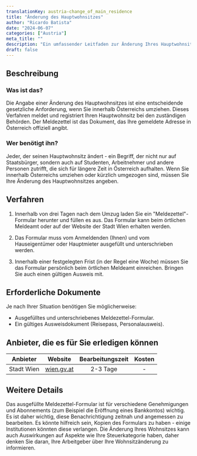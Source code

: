 ```yaml
---
translationKey: austria-change_of_main_residence
title: "Änderung des Hauptwohnsitzes"
author: "Ricardo Batista"
date: "2024-06-07"
categories: ["Austria"]
meta_title: ""
description: "Ein umfassender Leitfaden zur Änderung Ihres Hauptwohnsitzes in Österreich."
draft: false
---
```


## Beschreibung

### Was ist das?

Die Angabe einer Änderung des Hauptwohnsitzes ist eine entscheidende gesetzliche Anforderung, wenn Sie innerhalb Österreichs umziehen. Dieses Verfahren meldet und registriert Ihren Hauptwohnsitz bei den zuständigen Behörden. Der Meldezettel ist das Dokument, das Ihre gemeldete Adresse in Österreich offiziell angibt.

### Wer benötigt ihn?

Jeder, der seinen Hauptwohnsitz ändert - ein Begriff, der nicht nur auf Staatsbürger, sondern auch auf Studenten, Arbeitnehmer und andere Personen zutrifft, die sich für längere Zeit in Österreich aufhalten. Wenn Sie innerhalb Österreichs umziehen oder kürzlich umgezogen sind, müssen Sie Ihre Änderung des Hauptwohnsitzes angeben.

## Verfahren

1. Innerhalb von drei Tagen nach dem Umzug laden Sie ein "Meldezettel"-Formular herunter und füllen es aus. Das Formular kann beim örtlichen Meldeamt oder auf der Website der Stadt Wien erhalten werden.

2. Das Formular muss vom Anmeldenden (Ihnen) und vom Hauseigentümer oder Hauptmieter ausgefüllt und unterschrieben werden.

3. Innerhalb einer festgelegten Frist (in der Regel eine Woche) müssen Sie das Formular persönlich beim örtlichen Meldeamt einreichen. Bringen Sie auch einen gültigen Ausweis mit.

## Erforderliche Dokumente

Je nach Ihrer Situation benötigen Sie möglicherweise:

- Ausgefülltes und unterschriebenes Meldezettel-Formular.
- Ein gültiges Ausweisdokument (Reisepass, Personalausweis).

## Anbieter, die es für Sie erledigen können

| Anbieter   |     Website     |     Bearbeitungszeit    |       Kosten      |
| --------------- | --------------- |  :-------------: | :-------------: |
| Stadt Wien       |  [wien.gv.at](https://www.wien.gv.at)      |      2-3 Tage      |        -       |

## Weitere Details

Das ausgefüllte Meldezettel-Formular ist für verschiedene Genehmigungen und Abonnements (zum Beispiel die Eröffnung eines Bankkontos) wichtig. Es ist daher wichtig, diese Benachrichtigung zeitnah und angemessen zu bearbeiten. Es könnte hilfreich sein, Kopien des Formulars zu haben - einige Institutionen könnten diese verlangen. Die Änderung Ihres Wohnsitzes kann auch Auswirkungen auf Aspekte wie Ihre Steuerkategorie haben, daher denken Sie daran, Ihre Arbeitgeber über Ihre Wohnsitzänderung zu informieren.